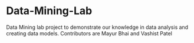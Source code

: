 # Data-Mining-Lab
Data Mining lab project to demonstrate our knowledge in data analysis and creating data models. Contributors are Mayur Bhai and Vashist Patel
